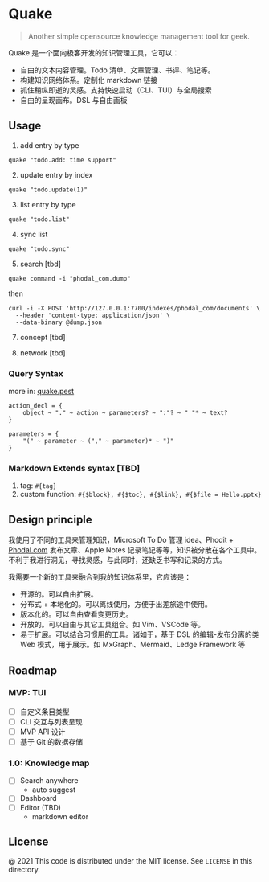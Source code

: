 # Quake

> Another simple opensource knowledge management tool for geek.

Quake 是一个面向极客开发的知识管理工具，它可以：

- 自由的文本内容管理。Todo 清单、文章管理、书评、笔记等。
- 构建知识网络体系。定制化 markdown 链接
- 抓住稍纵即逝的灵感。支持快速启动（CLI、TUI）与全局搜索
- 自由的呈现画布。DSL 与自由画板

## Usage

1. add entry by type

```
quake "todo.add: time support"
```

2. update entry by index

```
quake "todo.update(1)"
```

3. list entry by type

```
quake "todo.list"
```

4. sync list

```
quake "todo.sync"
```

5. search [tbd]

```
quake command -i "phodal_com.dump"
```

then

```
curl -i -X POST 'http://127.0.0.1:7700/indexes/phodal_com/documents' \
  --header 'content-type: application/json' \
  --data-binary @dump.json
```

7. concept [tbd]

8. network [tbd]

### Query Syntax

more in: [quake.pest](quake_core/src/parser/quake.pest)

```pest
action_decl = {
    object ~ "." ~ action ~ parameters? ~ ":"? ~ " "* ~ text?
}

parameters = {
    "(" ~ parameter ~ ("," ~ parameter)* ~ ")"
}
```

### Markdown Extends syntax [TBD]

1. tag: `#{tag}`
2. custom function: `#{$block}, #{$toc}, #{$link}, #{$file = Hello.pptx}`

## Design principle

我使用了不同的工具来管理知识，Microsoft To Do 管理 idea、Phodit + [Phodal.com](https://www.phodal.com/) 发布文章、Apple Notes 记录笔记等等，知识被分散在各个工具中。不利于我进行洞见，寻找灵感，与此同时，还缺乏书写和记录的方式。

我需要一个新的工具来融合到我的知识体系里，它应该是：

- 开源的。可以自由扩展。
- 分布式 + 本地化的。可以离线使用，方便于出差旅途中使用。
- 版本化的。可以自由查看变更历史。
- 开放的。可以自由与其它工具组合。如 Vim、VSCode 等。
- 易于扩展。可以结合习惯用的工具。诸如于，基于 DSL 的编辑-发布分离的类 Web 模式，用于展示。如 MxGraph、Mermaid、Ledge Framework 等

## Roadmap

### MVP: TUI

- [ ] 自定义条目类型
- [ ] CLI 交互与列表呈现
- [ ] MVP API 设计
- [ ] 基于 Git 的数据存储

### 1.0: Knowledge map 

- [ ] Search anywhere
  - auto suggest
- [ ] Dashboard
- [ ] Editor (TBD)
  - markdown editor


License
---

@ 2021 This code is distributed under the MIT license. See `LICENSE` in this directory.
